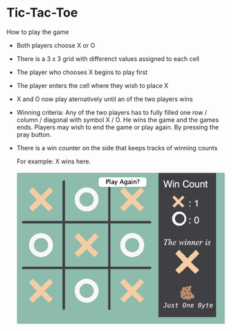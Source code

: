 # Tic-Tac-Toe

How to play the game

* Both players choose X or O

* There is a 3 x 3 grid with differenct values assigned to each cell

* The player who chooses X begins to play first 

* The player enters the cell where they wish to place X 

* X and O now play aternatively until an of the two players wins

* Winning criteria: Any of the two players has to fully filled one row / column / diagonal with symbol X / O. He wins the game and the games ends. Players may wish to end the game or play again. By pressing the pray button. 

* There is a win counter on the side that keeps tracks of winning counts

  For example: X wins here. 

  ![Screen Shot 2023-01-02 at 12.11.22 AM](README/X%20wins.png)